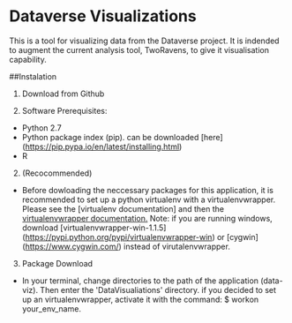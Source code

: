 # Dataverse Visualizations

This is a tool for visualizing data from the Dataverse project. It is indended to augment the current analysis tool, TwoRavens, to give it visualisation capability. 

##Instalation 
1. Download from Github

1. Software Prerequisites:
  * Python 2.7
  * Python package index (pip). can be downloaded [here] (https://pip.pypa.io/en/latest/installing.html)
  * R
 

2. (Recocommended)
  * Before dowloading the neccessary packages for this application, it is recommended to set up a python virtualenv with a virtualenvwrapper. Please see the [virtualenv documentation] and then the [virtualenvwrapper documentation.](http://virtualenvwrapper.readthedocs.org/en/latest/install.html) Note: if you are running windows, download [virtualenvwrapper-win-1.1.5] (https://pypi.python.org/pypi/virtualenvwrapper-win) or [cygwin] (https://www.cygwin.com/) instead of virutalenvwrapper.
 
3. Package Download
 * In your terminal, change directories to the path of the application (data-viz). Then enter the 'DataVisualiations' directory. if you decided to set up an virtualenvwrapper, activate it with the command: <hl>$ workon your_env_name</hl>. 
